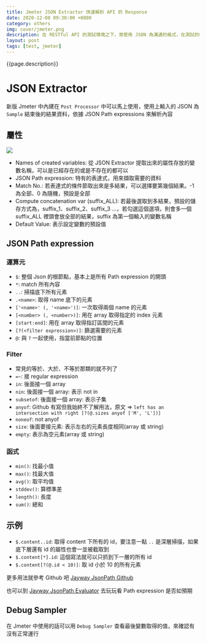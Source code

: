```yaml
---
title: Jmeter JSON Extractor 快速解析 API 的 Response
date: 2020-12-08 09:30:00 +0800
category: others
img: cover/jmeter.png
description: 在 RESTful API 的測試情境之下，常使用 JSON 為溝通的格式，在測試的時候需要驗證資料完整性，或是將結果擷取出來帶入其他 API 之中都是常會遇到的情境，今天就來整理一下 Jmeter JSON Extractor 的使用吧
layout: post
tags: [test, jmeter]
---
```


{{page.description}}

# JSON Extractor
新版 Jmeter 中內建在 `Post Processor` 中可以馬上使用，使用上輸入的 JSON 為 `Sample` 結束後的結果資料，依據 JSON Path expressions 來解析內容

## 屬性

![]({{site.baseurl}}/assets/img/jmeter-json-extractor-ui.png)

+ Names of created variables: 從 JSON Extractor 提取出來的屬性存放的變數名稱，可以是已經存在的或是不存在的都可以
+ JSON Path expression: 特有的表達式，用來擷取需要的資料
+ Match No.: 若表達式的條件節取出來是多結果，可以選擇要第幾個結果。-1 為全部、0 為隨機，預設是全部
+ Compute concatenation var (suffix_ALL): 若最後選取到多結果，預設的儲存方式為，suffix_1、suffix_2、suffix_3 ...，若勾選這個選項，則會多一個 suffix_ALL 裡頭會放全部的結果，suffix 為第一個輸入的變數名稱
+ Default Value: 表示設定變數的預設值

## JSON Path expression

### 運算元
+ `$`: 整個 Json 的根節點，基本上是所有 Path expression 的開頭
+ `*`: match 所有內容
+ `..`: 掃描底下所有元素
+ `.<name>`: 取得 name 底下的元素
+ `['<name>' (, '<name>')]`: 一次取得兩個 name 的元素
+ `[<number> (, <number>)]`: 用在 array 取得指定的 index 元素
+ `[start:end]`: 用在 array 取得指訂區間的元素
+ `[?(<filter expression>)]`: 篩選需要的元素
+ `@`: 與 `?` 一起使用，指當前節點的位置

### Filter
+ 常見的等於、大於、不等於那類的就不列了
+ `=~`: 接 regular expression
+ `in`: 後面接一個 array
+ `nin`: 後面接一個 array: 表示 not in
+ `subsetof`: 後面接一個 array: 表示子集
+ `anyof`: Github 有寫但我始終不了解用法，原文 => `left has an intersection with right [?(@.sizes anyof ['M', 'L'])]`
+ `noneof`: not anyof
+ `size`: 後面要接元素: 表示左右的元素長度相同(array 或 string)
+ `empty`: 表示為空元素(array 或 string)

### 函式
+ `min()`: 找最小值
+ `max()`: 找最大值
+ `avg()`: 取平均值
+ `stddev()`: 算標準差
+ `length()`: 長度
+ `sum()`: 總和

## 示例

+ `$.content..id`: 取得 content 下所有的 id，要注意一點 `..` 是深層掃描，如果底下層還有 id 的屬性也會一並被截取到
+ `$.content[*].id`: 這個寫法就可以只抓到下一層的所有 id
+ `$.content[?(@.id < 10)]`: 取 id 小於 10 的所有元素

更多用法就參考 Github 吧 [Jayway JsonPath Github](https://github.com/json-path/JsonPath)

也可以到 [Jayway JsonPath Evaluator](http://jsonpath.herokuapp.com/) 去玩玩看 Path expression 是否如預期

## Debug Sampler
在 Jmeter 中使用的話可以用 `Debug Sampler` 查看最後變數取得的值，來確認有沒有正常運行
